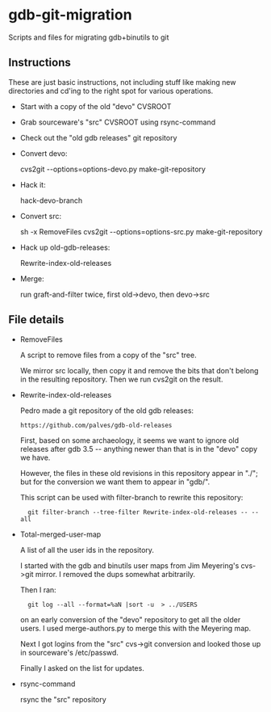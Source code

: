 gdb-git-migration
=================

Scripts and files for migrating gdb+binutils to git


Instructions
------------

These are just basic instructions, not including stuff like making new
directories and cd'ing to the right spot for various operations.

* Start with a copy of the old "devo" CVSROOT 

* Grab sourceware's "src" CVSROOT using rsync-command

* Check out the "old gdb releases" git repository

* Convert devo:

  cvs2git --options=options-devo.py
  make-git-repository

* Hack it:

  hack-devo-branch

* Convert src:

  sh -x RemoveFiles
  cvs2git --options=options-src.py
  make-git-repository

* Hack up old-gdb-releases:

  Rewrite-index-old-releases

* Merge:

  run graft-and-filter twice, first old->devo, then devo->src


File details
------------

* RemoveFiles

  A script to remove files from a copy of the "src" tree.

  We mirror src locally, then copy it and remove the bits that don't
  belong in the resulting repository.  Then we run cvs2git on the
  result.

* Rewrite-index-old-releases

  Pedro made a git repository of the old gdb releases:

      https://github.com/palves/gdb-old-releases

  First, based on some archaeology, it seems we want to ignore old
  releases after gdb 3.5 -- anything newer than that is in the "devo"
  copy we have.

  However, the files in these old revisions in this repository appear
  in "./"; but for the conversion we want them to appear in "gdb/".

  This script can be used with filter-branch to rewrite this
  repository:

        git filter-branch --tree-filter Rewrite-index-old-releases -- --all

* Total-merged-user-map

  A list of all the user ids in the repository.

  I started with the gdb and binutils user maps from Jim Meyering's
  cvs->git mirror.  I removed the dups somewhat arbitrarily.

  Then I ran:

        git log --all --format=%aN |sort -u  > ../USERS

  on an early conversion of the "devo" repository to get all the
  older users.  I used merge-authors.py to merge this with the
  Meyering map.

  Next I got logins from the "src" cvs->git conversion and looked
  those up in sourceware's /etc/passwd.

  Finally I asked on the list for updates.

* rsync-command

  rsync the "src" repository
